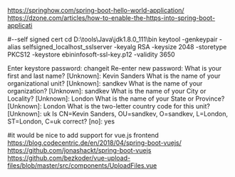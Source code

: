 https://springhow.com/spring-boot-hello-world-application/
https://dzone.com/articles/how-to-enable-the-https-into-spring-boot-applicati

#--self signed cert
cd D:\tools\Java\jdk1.8.0_111\bin
keytool -genkeypair -alias selfsigned_localhost_sslserver -keyalg RSA -keysize 2048 -storetype PKCS12 -keystore ebininfosoft-ssl-key.p12 -validity 3650

Enter keystore password: changeit
Re-enter new password:
What is your first and last name?
  [Unknown]:  Kevin Sanders
What is the name of your organizational unit?
  [Unknown]:  sandkev
What is the name of your organization?
  [Unknown]:  sandkev
What is the name of your City or Locality?
  [Unknown]:  London
What is the name of your State or Province?
  [Unknown]:  London
What is the two-letter country code for this unit?
  [Unknown]:  uk
Is CN=Kevin Sanders, OU=sandkev, O=sandkev, L=London, ST=London, C=uk correct?
  [no]:  yes
  
#it would be nice to add support for vue.js frontend
https://blog.codecentric.de/en/2018/04/spring-boot-vuejs/
https://github.com/jonashackt/spring-boot-vuejs  
https://github.com/bezkoder/vue-upload-files/blob/master/src/components/UploadFiles.vue
